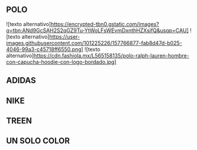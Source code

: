 ## POLO
![texto alternativo]https://encrypted-tbn0.gstatic.com/images?q=tbn:ANd9GcSAH2S2qGZ9Tu-YtWoLFsWEvmDxnthHZXsjfQ&usqp=CAU]
![texto alternativo]https://user-images.githubusercontent.com/101225226/157766877-fab8d47d-b025-4046-99a3-c45718ff6550.png]
![texto alternativo]https://cdn.fashiola.mx/L565158135/polo-ralph-lauren-hombre-con-capucha-hoodie-con-logo-bordado.jpg]
## ADIDAS
## NIKE
## TREEN
## UN SOLO COLOR 

